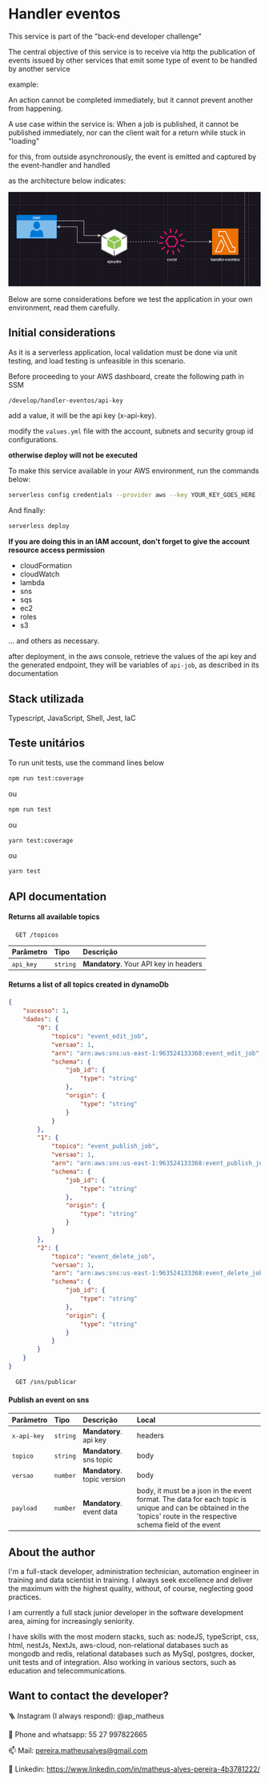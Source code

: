 # Handler eventos

This service is part of the "back-end developer challenge"

The central objective of this service is to receive via http the publication of events issued by other services that emit some type of event to be handled by another service

example:

An action cannot be completed immediately, but it cannot prevent another from happening.

A use case within the service is:
When a job is published, it cannot be published immediately, nor can the client wait for a return while stuck in "loading"

for this, from outside asynchronously, the event is emitted and captured by the event-handler and handled

as the architecture below indicates:

![Arquitetura](https://github.com/matheusgit1/backend-developer-test/blob/Matheus_Alves_Pereira/assets/handler-events.png)

Below are some considerations before we test the application in your own environment, read them carefully.

## Initial considerations

As it is a serverless application, local validation must be done via unit testing, and load testing is unfeasible in this scenario.

Before proceeding to your AWS dashboard, create the following path in SSM

```bash
/develop/handler-eventos/api-key
```

add a value, it will be the api key (x-api-key).

modify the ``values.yml`` file with the account, subnets and security group id configurations.

**otherwise deploy will not be executed**

To make this service available in your AWS environment, run the commands below:

```bash
serverless config credentials --provider aws --key YOUR_KEY_GOES_HERE --secret YOUR_SECRET_KEY_GOES_HERE --overwrite
```

And finally:

```bash
serverless deploy
```

**If you are doing this in an IAM account, don't forget to give the account resource access permission**

- cloudFormation
- cloudWatch
- lambda
- sns
- sqs
- ec2
- roles
- s3

... and others as necessary.

after deployment, in the aws console, retrieve the values of the api key and the generated endpoint, they will be variables of ``api-job``, as described in its documentation

## Stack utilizada

Typescript, JavaScript, Shell, Jest, IaC

## Teste unitários

To run unit tests, use the command lines below

```bash
npm run test:coverage
```

ou

```bash
npm run test
```

ou

```bash
yarn test:coverage
```

ou

```bash
yarn test

```

## API documentation

#### Returns all available topics

```http
  GET /topicos
```

| Parâmetro  | Tipo       | Descrição                                  |
| :---------- | :--------- | :------------------------------------------- |
| `api_key` | `string` | **Mandatory**. Your API key in headers |

#### Returns a list of all topics created in dynamoDb

```JSON
{
    "sucesso": 1,
    "dados": {
        "0": {
            "topico": "event_edit_job",
            "versao": 1,
            "arn": "arn:aws:sns:us-east-1:963524133368:event_edit_job",
            "schema": {
                "job_id": {
                    "type": "string"
                },
                "origin": {
                    "type": "string"
                }
            }
        },
        "1": {
            "topico": "event_publish_job",
            "versao": 1,
            "arn": "arn:aws:sns:us-east-1:963524133368:event_publish_job",
            "schema": {
                "job_id": {
                    "type": "string"
                },
                "origin": {
                    "type": "string"
                }
            }
        },
        "2": {
            "topico": "event_delete_job",
            "versao": 1,
            "arn": "arn:aws:sns:us-east-1:963524133368:event_delete_job",
            "schema": {
                "job_id": {
                    "type": "string"
                },
                "origin": {
                    "type": "string"
                }
            }
        }
    }
}
```

```POST
  GET /sns/publicar
```

#### Publish an event on sns

| Parâmetro    | Tipo       | Descrição                        | Local                                                                                                                                                                |
| :------------ | :--------- | :--------------------------------- | :------------------------------------------------------------------------------------------------------------------------------------------------------------------- |
| `x-api-key` | `string` | **Mandatory**. api key       | headers                                                                                                                                                              |
| `topico`    | `string` | **Mandatory**. sns topic     | body                                                                                                                                                                 |
| `versao`    | `number` | **Mandatory**. topic version | body                                                                                                                                                                 |
| `payload`   | `number` | **Mandatory**. event data    | body, it must be a json in the event format. The data for each topic is unique and can be obtained in the 'topics' route in the respective schema field of the event |

## About the author

I'm a full-stack developer, administration technician, automation engineer in training and data scientist in training. I always seek excellence and deliver the maximum with the highest quality, without, of course, neglecting good practices.

I am currently a full stack junior developer in the software development area, aiming for increasingly seniority.

I have skills with the most modern stacks, such as: nodeJS, typeScript, css, html, nestJs, NextJs, aws-cloud, non-relational databases such as mongodb and redis, relational databases such as MySql, postgres, docker, unit tests and of integration. Also working in various sectors, such as education and telecommunications.

## Want to contact the developer?

🪜 Instagram (I always respond): @ap_matheus

📱 Phone and whatsapp: 55 27 997822665

📫 Mail: pereira.matheusalves@gmail.com

🔗 Linkedin: https://www.linkedin.com/in/matheus-alves-pereira-4b3781222/
